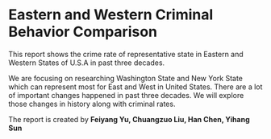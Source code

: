 # Eastern and Western Criminal Behavior Comparison

This report shows the crime rate of representative state in Eastern and Western States of U.S.A in past three decades.

We are focusing on researching Washington State and New York State which can represent most for East and West in United States. There are a lot of important changes happened in past three decades. We will explore those changes in history along with criminal rates.

The report is created by **Feiyang Yu, Chuangzuo Liu, Han Chen, Yihang Sun**